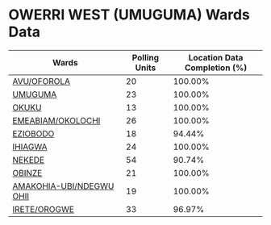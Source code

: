 
# OWERRI WEST (UMUGUMA) Wards Data

| Wards | Polling Units | Location Data Completion (%) |
| ---- | ----- | ------- |
| [AVU/OFOROLA](./wards/3647-avu/oforola) | 20 | 100.00% |
| [UMUGUMA](./wards/3648-umuguma) | 23 | 100.00% |
| [OKUKU](./wards/3649-okuku) | 13 | 100.00% |
| [EMEABIAM/OKOLOCHI](./wards/3650-emeabiam/okolochi) | 26 | 100.00% |
| [EZIOBODO](./wards/3651-eziobodo) | 18 | 94.44% |
| [IHIAGWA](./wards/3652-ihiagwa) | 24 | 100.00% |
| [NEKEDE](./wards/3653-nekede) | 54 | 90.74% |
| [OBINZE](./wards/3654-obinze) | 21 | 100.00% |
| [AMAKOHIA-UBI/NDEGWU OHII](./wards/3655-amakohia-ubi/ndegwu-ohii) | 19 | 100.00% |
| [IRETE/OROGWE](./wards/3656-irete/orogwe) | 33 | 96.97% |




